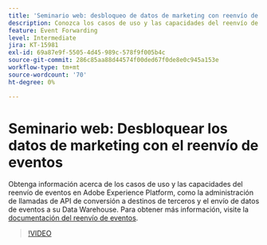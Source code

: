 ```yaml
---
title: 'Seminario web: desbloqueo de datos de marketing con reenvío de eventos'
description: Conozca los casos de uso y las capacidades del reenvío de eventos en Adobe Experience Platform.
feature: Event Forwarding
level: Intermediate
jira: KT-15981
exl-id: 69a87e9f-5505-4d45-989c-578f9f005b4c
source-git-commit: 286c85aa88d44574f00ded67f0de8e0c945a153e
workflow-type: tm+mt
source-wordcount: '70'
ht-degree: 0%

---
```


# Seminario web: Desbloquear los datos de marketing con el reenvío de eventos

Obtenga información acerca de los casos de uso y las capacidades del reenvío de eventos en Adobe Experience Platform, como la administración de llamadas de API de conversión a destinos de terceros y el envío de datos de eventos a su Data Warehouse. Para obtener más información, visite la [documentación del reenvío de eventos](https://experienceleague.adobe.com/docs/experience-platform/tags/event-forwarding/overview.html?lang=es).

>[!VIDEO](https://video.tv.adobe.com/v/3434936?learn=on&enablevpops)

